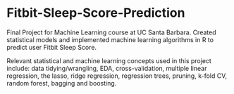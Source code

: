 # Fitbit-Sleep-Score-Prediction
Final Project for Machine Learning course at UC Santa Barbara. Created statistical models and implemented machine learning algorithms in R to predict user Fitbit Sleep Score. 

Relevant statistical and machine learning concepts used in this project include: data tidying/wrangling, EDA, cross-validation, multiple linear regression, the lasso, ridge regression, regression trees, pruning, k-fold CV, random forest, bagging and boosting.
